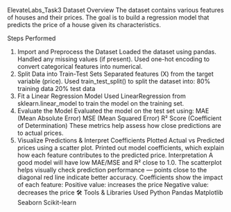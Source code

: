 ElevateLabs_Task3
Dataset Overview
The dataset contains various features of houses and their prices. The goal is to build a regression model that predicts the price of a house given its characteristics.

Steps Performed
1. Import and Preprocess the Dataset
Loaded the dataset using pandas.
Handled any missing values (if present).
Used one-hot encoding to convert categorical features into numerical.
2. Split Data into Train-Test Sets
Separated features (X) from the target variable (price).
Used train_test_split() to split the dataset into:
80% training data
20% test data
3. Fit a Linear Regression Model
Used LinearRegression from sklearn.linear_model to train the model on the training set.
4. Evaluate the Model
Evaluated the model on the test set using:
MAE (Mean Absolute Error)
MSE (Mean Squared Error)
R² Score (Coefficient of Determination)
These metrics help assess how close predictions are to actual prices.
5. Visualize Predictions & Interpret Coefficients
Plotted Actual vs Predicted prices using a scatter plot.
Printed out model coefficients, which explain how each feature contributes to the predicted price.
Interpretation
A good model will have low MAE/MSE and R² close to 1.0.
The scatterplot helps visually check prediction performance — points close to the diagonal red line indicate better accuracy.
Coefficients show the impact of each feature:
Positive value: increases the price
Negative value: decreases the price
🛠️ Tools & Libraries Used
Python
Pandas
Matplotlib
Seaborn
Scikit-learn
